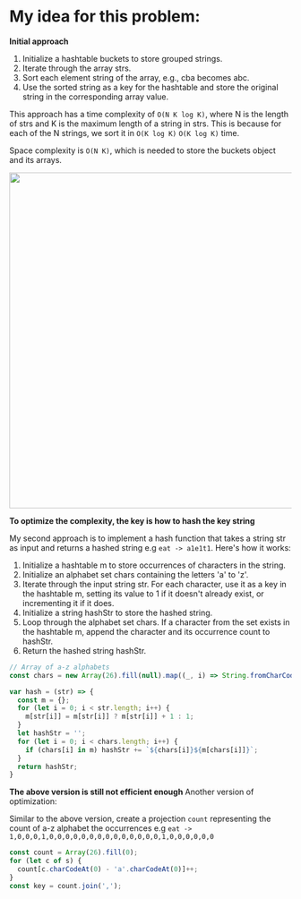 # My idea for this problem:

**Initial approach**
1. Initialize a hashtable buckets to store grouped strings.
2. Iterate through the array strs.
3. Sort each element string of the array, e.g., cba becomes abc.
4. Use the sorted string as a key for the hashtable and store the original string in the corresponding array value.

This approach has a time complexity of `O(N K log K)`, where N is the length of strs and K is the maximum length of a string in strs. This is because for each of the N strings, we sort it in `O(K log⁡ K)`
`O(K log K)` time.

Space complexity is `O(N K)`, which is needed to store the buckets object and its arrays.

<img width="600" src="https://github.com/jacklam718/algo/assets/5494638/a769d71a-7801-47e9-ae26-eb8f69a9bd9f"/>


**To optimize the complexity, the key is how to hash the key string**

My second approach is to implement a hash function that takes a string str as input and returns a hashed string e.g `eat -> a1e1t1`. Here's how it works:
1. Initialize a hashtable m to store occurrences of characters in the string.
2. Initialize an alphabet set chars containing the letters 'a' to 'z'.
3. Iterate through the input string str. For each character, use it as a key in the hashtable m, setting its value to 1 if it doesn't already exist, or incrementing it if it does.
4. Initialize a string hashStr to store the hashed string.
5. Loop through the alphabet set chars. If a character from the set exists in the hashtable m, append the character and its occurrence count to hashStr.
6. Return the hashed string hashStr.

```javascript
// Array of a-z alphabets
const chars = new Array(26).fill(null).map((_, i) => String.fromCharCode(97 + i));

var hash = (str) => {
  const m = {};
  for (let i = 0; i < str.length; i++) {
    m[str[i]] = m[str[i]] ? m[str[i]] + 1 : 1;
  }
  let hashStr = '';
  for (let i = 0; i < chars.length; i++) {
    if (chars[i] in m) hashStr += `${chars[i]}${m[chars[i]]}`;
  }
  return hashStr;
} 
```


**The above version is still not efficient enough**
Another version of optimization:

Similar to the above version, create a projection `count` representing the count of a-z alphabet the occurrences e.g `eat -> 1,0,0,0,1,0,0,0,0,0,0,0,0,0,0,0,0,0,0,1,0,0,0,0,0,0`

```javascript
const count = Array(26).fill(0);
for (let c of s) {
  count[c.charCodeAt(0) - 'a'.charCodeAt(0)]++;
}
const key = count.join(',');
```
